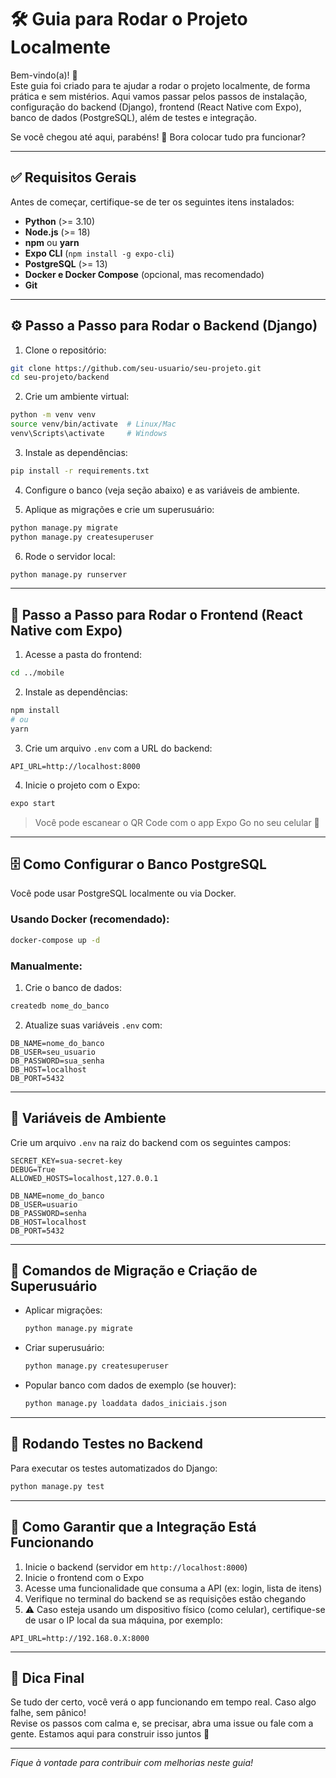 # 🛠️ Guia para Rodar o Projeto Localmente

Bem-vindo(a)! 👋  
Este guia foi criado para te ajudar a rodar o projeto localmente, de forma prática e sem mistérios. Aqui vamos passar pelos passos de instalação, configuração do backend (Django), frontend (React Native com Expo), banco de dados (PostgreSQL), além de testes e integração.

Se você chegou até aqui, parabéns! 🎉 Bora colocar tudo pra funcionar?

---

## ✅ Requisitos Gerais

Antes de começar, certifique-se de ter os seguintes itens instalados:

- **Python** (>= 3.10)
- **Node.js** (>= 18)
- **npm** ou **yarn**
- **Expo CLI** (`npm install -g expo-cli`)
- **PostgreSQL** (>= 13)
- **Docker e Docker Compose** (opcional, mas recomendado)
- **Git**

---

## ⚙️ Passo a Passo para Rodar o Backend (Django)

1. Clone o repositório:

```bash
git clone https://github.com/seu-usuario/seu-projeto.git
cd seu-projeto/backend
```

2. Crie um ambiente virtual:

```bash
python -m venv venv
source venv/bin/activate  # Linux/Mac
venv\Scripts\activate     # Windows
```

3. Instale as dependências:

```bash
pip install -r requirements.txt
```

4. Configure o banco (veja seção abaixo) e as variáveis de ambiente.

5. Aplique as migrações e crie um superusuário:

```bash
python manage.py migrate
python manage.py createsuperuser
```

6. Rode o servidor local:

```bash
python manage.py runserver
```

---

## 📱 Passo a Passo para Rodar o Frontend (React Native com Expo)

1. Acesse a pasta do frontend:

```bash
cd ../mobile
```

2. Instale as dependências:

```bash
npm install
# ou
yarn
```

3. Crie um arquivo `.env` com a URL do backend:

```env
API_URL=http://localhost:8000
```

4. Inicie o projeto com o Expo:

```bash
expo start
```

> Você pode escanear o QR Code com o app Expo Go no seu celular 📱

---

## 🗄️ Como Configurar o Banco PostgreSQL

Você pode usar PostgreSQL localmente ou via Docker.

### Usando Docker (recomendado):

```bash
docker-compose up -d
```

### Manualmente:

1. Crie o banco de dados:

```bash
createdb nome_do_banco
```

2. Atualize suas variáveis `.env` com:

```env
DB_NAME=nome_do_banco
DB_USER=seu_usuario
DB_PASSWORD=sua_senha
DB_HOST=localhost
DB_PORT=5432
```

---

## 🔐 Variáveis de Ambiente

Crie um arquivo `.env` na raiz do backend com os seguintes campos:

```env
SECRET_KEY=sua-secret-key
DEBUG=True
ALLOWED_HOSTS=localhost,127.0.0.1

DB_NAME=nome_do_banco
DB_USER=usuario
DB_PASSWORD=senha
DB_HOST=localhost
DB_PORT=5432
```

---

## 🔄 Comandos de Migração e Criação de Superusuário

- Aplicar migrações:
  ```bash
  python manage.py migrate
  ```

- Criar superusuário:
  ```bash
  python manage.py createsuperuser
  ```

- Popular banco com dados de exemplo (se houver):
  ```bash
  python manage.py loaddata dados_iniciais.json
  ```

---

## 🧪 Rodando Testes no Backend

Para executar os testes automatizados do Django:

```bash
python manage.py test
```

---

## 🔗 Como Garantir que a Integração Está Funcionando

1. Inicie o backend (servidor em `http://localhost:8000`)
2. Inicie o frontend com o Expo
3. Acesse uma funcionalidade que consuma a API (ex: login, lista de itens)
4. Verifique no terminal do backend se as requisições estão chegando
5. ⚠️ Caso esteja usando um dispositivo físico (como celular), certifique-se de usar o IP local da sua máquina, por exemplo:

```env
API_URL=http://192.168.0.X:8000
```

---

## 📘 Dica Final

Se tudo der certo, você verá o app funcionando em tempo real. Caso algo falhe, sem pânico!  
Revise os passos com calma e, se precisar, abra uma issue ou fale com a gente. Estamos aqui para construir isso juntos 💙

---

_Fique à vontade para contribuir com melhorias neste guia!_
